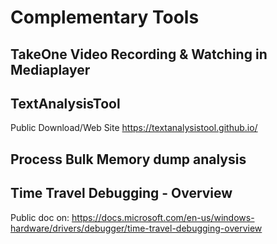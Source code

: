 # Complementary Tools

## TakeOne Video Recording & Watching in Mediaplayer

## TextAnalysisTool 
Public Download/Web Site https://textanalysistool.github.io/

## Process Bulk Memory dump analysis

## Time Travel Debugging - Overview
Public doc on: https://docs.microsoft.com/en-us/windows-hardware/drivers/debugger/time-travel-debugging-overview
